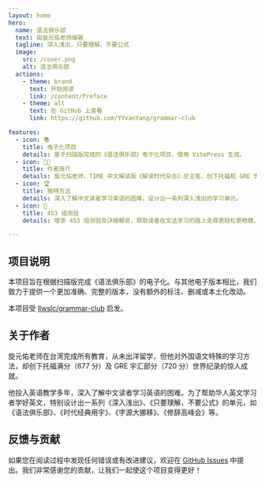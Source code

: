```yaml
---
layout: home
hero:
  name: 语法俱乐部
  text: 由旋元佑老师编著
  tagline: 深入浅出，只要理解，不要公式
  image:
    src: /cover.png
    alt: 语法俱乐部
  actions:
    - theme: brand
      text: 开始阅读
      link: /content/Preface
    - theme: alt
      text: 在 GitHub 上查看
      link: https://github.com/YYvanYang/grammar-club

features:
  - icon: 📚
    title: 电子化项目
    details: 基于扫描版完成的《语法俱乐部》电子化项目，使用 VitePress 生成。
  - icon: 👨‍🏫
    title: 作者简介
    details: 旋元佑老师，TIME 中文解读版《解读时代杂志》总主笔，创下托福和 GRE 世界纪录。
  - icon: 🏆
    title: 独特方法
    details: 深入了解中文读者学习英语的困难，设计出一系列深入浅出的学习单元。
  - icon: 📝
    title: 453 组测验
    details: 增添 453 组测验及详细解说，帮助读者在文法学习的路上走得更轻松更稳健。

---
```


## 项目说明

本项目旨在根据扫描版完成《语法俱乐部》的电子化。与其他电子版本相比，我们致力于提供一个更加准确、完整的版本，没有额外的标注、删减或本土化改动。

本项目受 [llwslc/grammar-club](https://github.com/llwslc/grammar-club) 启发。

## 关于作者

旋元佑老师在台湾完成所有教育，从未出洋留学，但他对外国语文特殊的学习方法，却创下托福满分（677 分）及 GRE 宇汇部分（720 分）世界纪录的惊人成就。

他投入英语教学多年，深入了解中文读者学习英语的困难。为了帮助华人英文学习者学好英文，特别设计出一系列《深入浅出》、《只要理解，不要公式》的单元，如《语法俱乐部》、《时代经典用宇》、《字源大挪移》、《修辞高峰会》等。

## 反馈与贡献

如果您在阅读过程中发现任何错误或有改进建议，欢迎在 [GitHub Issues](https://github.com/YYvanYang/grammar-club/issues) 中提出。我们非常感谢您的贡献，让我们一起使这个项目变得更好！